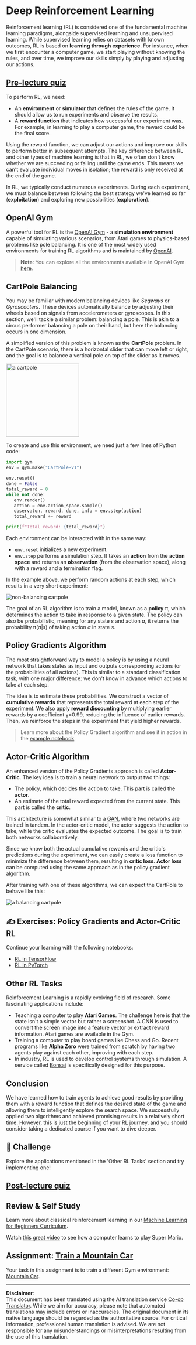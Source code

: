 <!--
CO_OP_TRANSLATOR_METADATA:
{
  "original_hash": "dbacf9b1915612981d76059678e563e5",
  "translation_date": "2025-08-31T17:32:28+00:00",
  "source_file": "lessons/6-Other/22-DeepRL/README.md",
  "language_code": "en"
}
-->
# Deep Reinforcement Learning

Reinforcement learning (RL) is considered one of the fundamental machine learning paradigms, alongside supervised learning and unsupervised learning. While supervised learning relies on datasets with known outcomes, RL is based on **learning through experience**. For instance, when we first encounter a computer game, we start playing without knowing the rules, and over time, we improve our skills simply by playing and adjusting our actions.

## [Pre-lecture quiz](https://red-field-0a6ddfd03.1.azurestaticapps.net/quiz/122)

To perform RL, we need:

* An **environment** or **simulator** that defines the rules of the game. It should allow us to run experiments and observe the results.
* A **reward function** that indicates how successful our experiment was. For example, in learning to play a computer game, the reward could be the final score.

Using the reward function, we can adjust our actions and improve our skills to perform better in subsequent attempts. The key difference between RL and other types of machine learning is that in RL, we often don't know whether we are succeeding or failing until the game ends. This means we can't evaluate individual moves in isolation; the reward is only received at the end of the game.

In RL, we typically conduct numerous experiments. During each experiment, we must balance between following the best strategy we've learned so far (**exploitation**) and exploring new possibilities (**exploration**).

## OpenAI Gym

A powerful tool for RL is the [OpenAI Gym](https://gym.openai.com/) - a **simulation environment** capable of simulating various scenarios, from Atari games to physics-based problems like pole balancing. It is one of the most widely used environments for training RL algorithms and is maintained by [OpenAI](https://openai.com/).

> **Note**: You can explore all the environments available in OpenAI Gym [here](https://gym.openai.com/envs/#classic_control).

## CartPole Balancing

You may be familiar with modern balancing devices like *Segways* or *Gyroscooters*. These devices automatically balance by adjusting their wheels based on signals from accelerometers or gyroscopes. In this section, we'll tackle a similar problem: balancing a pole. This is akin to a circus performer balancing a pole on their hand, but here the balancing occurs in one dimension.

A simplified version of this problem is known as the **CartPole** problem. In the CartPole scenario, there is a horizontal slider that can move left or right, and the goal is to balance a vertical pole on top of the slider as it moves.

<img alt="a cartpole" src="images/cartpole.png" width="200"/>

To create and use this environment, we need just a few lines of Python code:

```python
import gym
env = gym.make("CartPole-v1")

env.reset()
done = False
total_reward = 0
while not done:
   env.render()
   action = env.action_space.sample()
   observaton, reward, done, info = env.step(action)
   total_reward += reward

print(f"Total reward: {total_reward}")
```

Each environment can be interacted with in the same way:
* `env.reset` initializes a new experiment.
* `env.step` performs a simulation step. It takes an **action** from the **action space** and returns an **observation** (from the observation space), along with a reward and a termination flag.

In the example above, we perform random actions at each step, which results in a very short experiment:

![non-balancing cartpole](../../../../../lessons/6-Other/22-DeepRL/images/cartpole-nobalance.gif)

The goal of an RL algorithm is to train a model, known as a **policy** π, which determines the action to take in response to a given state. The policy can also be probabilistic, meaning for any state *s* and action *a*, it returns the probability π(*a*|*s*) of taking action *a* in state *s*.

## Policy Gradients Algorithm

The most straightforward way to model a policy is by using a neural network that takes states as input and outputs corresponding actions (or the probabilities of all actions). This is similar to a standard classification task, with one major difference: we don't know in advance which actions to take at each step.

The idea is to estimate these probabilities. We construct a vector of **cumulative rewards** that represents the total reward at each step of the experiment. We also apply **reward discounting** by multiplying earlier rewards by a coefficient γ=0.99, reducing the influence of earlier rewards. Then, we reinforce the steps in the experiment that yield higher rewards.

> Learn more about the Policy Gradient algorithm and see it in action in the [example notebook](CartPole-RL-TF.ipynb).

## Actor-Critic Algorithm

An enhanced version of the Policy Gradients approach is called **Actor-Critic**. The key idea is to train a neural network to output two things:

* The policy, which decides the action to take. This part is called the **actor**.
* An estimate of the total reward expected from the current state. This part is called the **critic**.

This architecture is somewhat similar to a [GAN](../../4-ComputerVision/10-GANs/README.md), where two networks are trained in tandem. In the actor-critic model, the actor suggests the action to take, while the critic evaluates the expected outcome. The goal is to train both networks collaboratively.

Since we know both the actual cumulative rewards and the critic's predictions during the experiment, we can easily create a loss function to minimize the difference between them, resulting in **critic loss**. **Actor loss** can be computed using the same approach as in the policy gradient algorithm.

After training with one of these algorithms, we can expect the CartPole to behave like this:

![a balancing cartpole](../../../../../lessons/6-Other/22-DeepRL/images/cartpole-balance.gif)

## ✍️ Exercises: Policy Gradients and Actor-Critic RL

Continue your learning with the following notebooks:

* [RL in TensorFlow](CartPole-RL-TF.ipynb)
* [RL in PyTorch](CartPole-RL-PyTorch.ipynb)

## Other RL Tasks

Reinforcement Learning is a rapidly evolving field of research. Some fascinating applications include:

* Teaching a computer to play **Atari Games**. The challenge here is that the state isn't a simple vector but rather a screenshot. A CNN is used to convert the screen image into a feature vector or extract reward information. Atari games are available in the Gym.
* Training a computer to play board games like Chess and Go. Recent programs like **Alpha Zero** were trained from scratch by having two agents play against each other, improving with each step.
* In industry, RL is used to develop control systems through simulation. A service called [Bonsai](https://azure.microsoft.com/services/project-bonsai/?WT.mc_id=academic-77998-cacaste) is specifically designed for this purpose.

## Conclusion

We have learned how to train agents to achieve good results by providing them with a reward function that defines the desired state of the game and allowing them to intelligently explore the search space. We successfully applied two algorithms and achieved promising results in a relatively short time. However, this is just the beginning of your RL journey, and you should consider taking a dedicated course if you want to dive deeper.

## 🚀 Challenge

Explore the applications mentioned in the 'Other RL Tasks' section and try implementing one!

## [Post-lecture quiz](https://red-field-0a6ddfd03.1.azurestaticapps.net/quiz/222)

## Review & Self Study

Learn more about classical reinforcement learning in our [Machine Learning for Beginners Curriculum](https://github.com/microsoft/ML-For-Beginners/blob/main/8-Reinforcement/README.md).

Watch [this great video](https://www.youtube.com/watch?v=qv6UVOQ0F44) to see how a computer learns to play Super Mario.

## Assignment: [Train a Mountain Car](lab/README.md)

Your task in this assignment is to train a different Gym environment: [Mountain Car](https://www.gymlibrary.ml/environments/classic_control/mountain_car/).

---

**Disclaimer**:  
This document has been translated using the AI translation service [Co-op Translator](https://github.com/Azure/co-op-translator). While we aim for accuracy, please note that automated translations may include errors or inaccuracies. The original document in its native language should be regarded as the authoritative source. For critical information, professional human translation is advised. We are not responsible for any misunderstandings or misinterpretations resulting from the use of this translation.